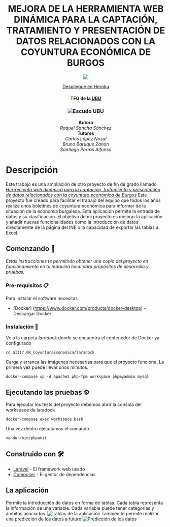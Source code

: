 <h1 align="center">
  MEJORA DE LA HERRAMIENTA WEB DINÁMICA PARA LA CAPTACIÓN, TRATAMIENTO Y PRESENTACIÓN DE DATOS RELACIONADOS CON LA COYUNTURA ECONÓMICA DE BURGOS
</h1>
<p align="center">
  <a href="https://app.codacy.com/gh/RaquelSancha/GII17.0R_CoyunturaEconomica/dashboard?branch=master"><img src="https://app.codacy.com/project/badge/Grade/5a86b32c970a40a981b82a1324254596"/></a>
</p>
<p align="center">
  <a href="https://coyunturaeconomica2.herokuapp.com/">
   Despliegue en Heroku</a>
</p>
<h4 align="center">TFG de la <a href="https://www.ubu.es/">UBU</a></h4>
<h3 align="center">
  <img src="https://github.com/RaquelSancha/GII_O_MA_20.04/blob/master/Docs/readme/escudoubu.jpg" alt="Escudo UBU"/> 

</h3>
<p align="center">
  <b>Autora</b><br>
  <i>Raquel Sancha Sánchez</i><br>
  <b>Tutores</b><br>
  <i>Carlos López Nozal</i><br>
  <i>Bruno Baruque Zanon</i><br>
  <i>Santiago Porras Alfonso</i><br>
</p>

# Descripción
Este trabajo es una ampliación de otro proyecto de fin de grado llamado <a href="https://github.com/NelsonParamo/GI16.M_ProyectoCoyuntura">_Herramienta web dinámica para la captación, tratamiento y presentación de datos relacionados con la coyuntura económica de Burgos_ </a>
Este proyecto fue creado para facilitar el trabajo del equipo que todos los años realiza unos boletines de coyuntura económica para informar de la situación de la economía burgalesa.
Esta aplicación permite la entrada de datos y su clasificación.
El objetivo de mi proyecto es mejorar la aplicación y añadir nuevas funcionalidades como la introducción de datos directamente de la página del INE o la capacidad de exportar las tablas a Excel.
## Comenzando 🚀
_Estas instrucciones te permitirán obtener una copia del proyecto en funcionamiento en tu máquina local para propósitos de desarrollo y pruebas._
### Pre-requisitos 📋
Para instalar el software necesitas
* [Docker] (https://www.docker.com/products/docker-desktop) - Descargar Docker

### Instalación 🔧
Ve a la carpeta _laradock_ donde se encuentra el contenedor de Docker ya configurado
```
cd GII17.0R_CoyunturaEconomica/laradock
```
Carga y arranca las imágenes necesarias para que el proyecto funcione. La primera vez puede llevar unos minutos.
```
docker-compose up -d apache2 php-fpm workspace phpmyadmin mysql
```
## Ejecutando las pruebas ⚙️
Para ejecutar los tests del proyecto debemos abrir la consola del workspace de laradock
```
docker-compose exec workspace bash
```
Una vez dentro ejecutamos el comando
```
vendor/bin/phpunit
```
## Construido con 🛠️
* [Laravel](https://laravel.com/) - El framework web usado
* [Composer](https://getcomposer.org/) - El gestor de dependencias

## La aplicación
Permite la introducción de datos en forma de tablas. Cada tabla representa la información de una variable. Cada variable puede tener categorías y ámbitos asociados.
 <img src="https://github.com/RaquelSancha/GII_O_MA_20.04/blob/master/Docs/imagenes/verTabla.jpg" alt="Tablas de la aplicación"/> 
 También te permite realizar una predicción de los datos a futuro
 <img src="https://github.com/RaquelSancha/GII_O_MA_20.04/blob/master/Docs/imagenes/pantallaPredecir2.jpg" alt="Predicción de los datos"/> 
